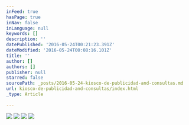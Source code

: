 ```yaml
---
inFeed: true
hasPage: true
inNav: false
inLanguage: null
keywords: []
description: ''
datePublished: '2016-05-24T00:21:23.391Z'
dateModified: '2016-05-24T00:08:16.101Z'
title: ''
author: []
authors: []
publisher: null
starred: false
sourcePath: _posts/2016-05-24-kiosco-de-publicidad-and-consultas.md
url: kiosco-de-publicidad-and-consultas/index.html
_type: Article

---
```

![](https://the-grid-user-content.s3-us-west-2.amazonaws.com/b3511f19-43b6-42c0-bef1-30c252b3312e.jpg)
![](https://the-grid-user-content.s3-us-west-2.amazonaws.com/7598cc8c-46fc-46cd-bd98-628c3631032d.jpg)
![](https://the-grid-user-content.s3-us-west-2.amazonaws.com/a0593120-bcf4-4311-91fb-abc928f34425.jpg)
![](https://the-grid-user-content.s3-us-west-2.amazonaws.com/f90456ff-8b59-441f-a5c1-004b277dce4d.jpg)
